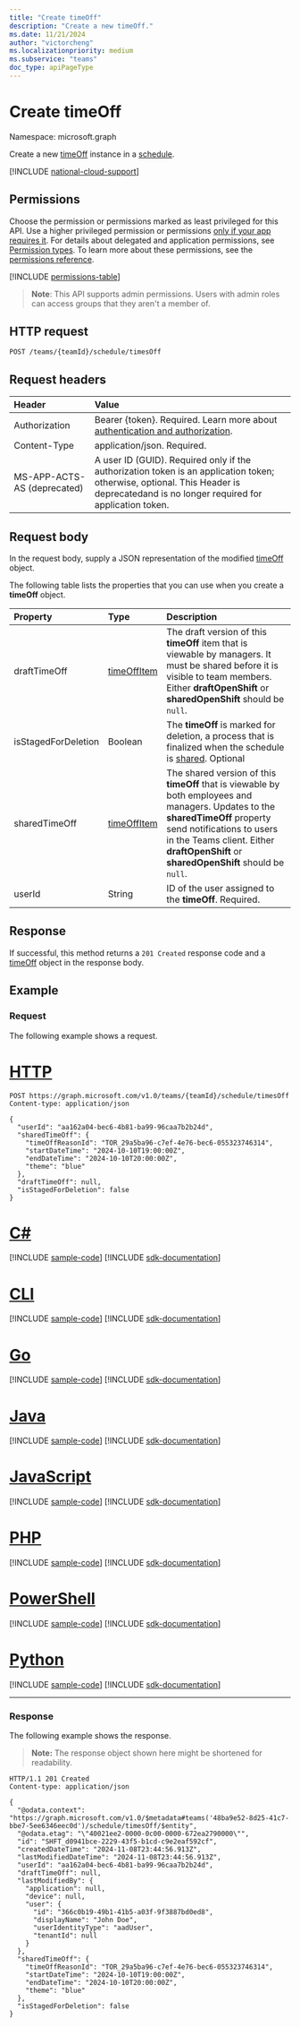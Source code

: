 ```yaml
---
title: "Create timeOff"
description: "Create a new timeOff."
ms.date: 11/21/2024
author: "victorcheng"
ms.localizationpriority: medium
ms.subservice: "teams"
doc_type: apiPageType
---
```


# Create timeOff

Namespace: microsoft.graph

Create a new [timeOff](../resources/timeoff.md) instance in a [schedule](../resources/schedule.md).

[!INCLUDE [national-cloud-support](../../includes/global-only.md)]

## Permissions

Choose the permission or permissions marked as least privileged for this API. Use a higher privileged permission or permissions [only if your app requires it](/graph/permissions-overview#best-practices-for-using-microsoft-graph-permissions). For details about delegated and application permissions, see [Permission types](/graph/permissions-overview#permission-types). To learn more about these permissions, see the [permissions reference](/graph/permissions-reference).

<!-- { "blockType": "permissions", "name": "schedule_post_timesoff" } -->
[!INCLUDE [permissions-table](../includes/permissions/schedule-post-timesoff-permissions.md)]

> **Note**: This API supports admin permissions. Users with admin roles can access groups that they aren't a member of.

## HTTP request

<!-- { "blockType": "ignored" } -->

```http
POST /teams/{teamId}/schedule/timesOff
```

## Request headers

| Header       | Value |
|:---------------|:--------|
|Authorization|Bearer {token}. Required. Learn more about [authentication and authorization](/graph/auth/auth-concepts).|
| Content-Type  | application/json. Required.  |
| MS-APP-ACTS-AS (deprecated) | A user ID (GUID). Required only if the authorization token is an application token; otherwise, optional. This Header is deprecatedand is no longer required for application token.|

## Request body

In the request body, supply a JSON representation of the modified [timeOff](../resources/timeoff.md) object.

The following table lists the properties that you can use when you create a **timeOff** object.


|Property|Type|Description|
|:---|:---|:---|
| draftTimeOff		| [timeOffItem](../resources/timeoffitem.md)        |The draft version of this **timeOff** item that is viewable by managers. It must be shared before it is visible to team members. Either **draftOpenShift** or **sharedOpenShift** should be `null`.|
| isStagedForDeletion   | Boolean                      | The **timeOff** is marked for deletion, a process that is finalized when the schedule is [shared](../api/schedule-share.md). Optional|
| sharedTimeOff 	| [timeOffItem](../resources/timeoffitem.md)  |The shared version of this **timeOff** that is viewable by both employees and managers. Updates to the **sharedTimeOff** property send notifications to users in the Teams client. Either **draftOpenShift** or **sharedOpenShift** should be `null`.|
| userId 			| String      |ID of the user assigned to the **timeOff**. Required.|

## Response

If successful, this method returns a `201 Created` response code and a [timeOff](../resources/timeoff.md) object in the response body.

## Example

### Request

The following example shows a request.

# [HTTP](#tab/http)
<!-- {
  "blockType": "request",
  "name": "timeoff-post"
}-->
```http
POST https://graph.microsoft.com/v1.0/teams/{teamId}/schedule/timesOff
Content-type: application/json

{
  "userId": "aa162a04-bec6-4b81-ba99-96caa7b2b24d",
  "sharedTimeOff": {
    "timeOffReasonId": "TOR_29a5ba96-c7ef-4e76-bec6-055323746314",
    "startDateTime": "2024-10-10T19:00:00Z",
    "endDateTime": "2024-10-10T20:00:00Z",
    "theme": "blue"
  },
  "draftTimeOff": null,
  "isStagedForDeletion": false
}
```

# [C#](#tab/csharp)
[!INCLUDE [sample-code](../includes/snippets/csharp/timeoff-post-csharp-snippets.md)]
[!INCLUDE [sdk-documentation](../includes/snippets/snippets-sdk-documentation-link.md)]

# [CLI](#tab/cli)
[!INCLUDE [sample-code](../includes/snippets/cli/timeoff-post-cli-snippets.md)]
[!INCLUDE [sdk-documentation](../includes/snippets/snippets-sdk-documentation-link.md)]

# [Go](#tab/go)
[!INCLUDE [sample-code](../includes/snippets/go/timeoff-post-go-snippets.md)]
[!INCLUDE [sdk-documentation](../includes/snippets/snippets-sdk-documentation-link.md)]

# [Java](#tab/java)
[!INCLUDE [sample-code](../includes/snippets/java/timeoff-post-java-snippets.md)]
[!INCLUDE [sdk-documentation](../includes/snippets/snippets-sdk-documentation-link.md)]

# [JavaScript](#tab/javascript)
[!INCLUDE [sample-code](../includes/snippets/javascript/timeoff-post-javascript-snippets.md)]
[!INCLUDE [sdk-documentation](../includes/snippets/snippets-sdk-documentation-link.md)]

# [PHP](#tab/php)
[!INCLUDE [sample-code](../includes/snippets/php/timeoff-post-php-snippets.md)]
[!INCLUDE [sdk-documentation](../includes/snippets/snippets-sdk-documentation-link.md)]

# [PowerShell](#tab/powershell)
[!INCLUDE [sample-code](../includes/snippets/powershell/timeoff-post-powershell-snippets.md)]
[!INCLUDE [sdk-documentation](../includes/snippets/snippets-sdk-documentation-link.md)]

# [Python](#tab/python)
[!INCLUDE [sample-code](../includes/snippets/python/timeoff-post-python-snippets.md)]
[!INCLUDE [sdk-documentation](../includes/snippets/snippets-sdk-documentation-link.md)]

---

### Response

The following example shows the response.

>**Note:** The response object shown here might be shortened for readability.
<!-- {
  "blockType": "response",
  "truncated": true,
  "@odata.type":"microsoft.graph.timeOff"
} -->

```http
HTTP/1.1 201 Created
Content-type: application/json

{
  "@odata.context": "https://graph.microsoft.com/v1.0/$metadata#teams('48ba9e52-8d25-41c7-bbe7-5ee6346eec0d')/schedule/timesOff/$entity",
  "@odata.etag": "\"40021ee2-0000-0c00-0000-672ea2790000\"",
  "id": "SHFT_d0941bce-2229-43f5-b1cd-c9e2eaf592cf",
  "createdDateTime": "2024-11-08T23:44:56.913Z",
  "lastModifiedDateTime": "2024-11-08T23:44:56.913Z",
  "userId": "aa162a04-bec6-4b81-ba99-96caa7b2b24d",
  "draftTimeOff": null,
  "lastModifiedBy": {
    "application": null,
    "device": null,
    "user": {
      "id": "366c0b19-49b1-41b5-a03f-9f3887bd0ed8",
      "displayName": "John Doe",
      "userIdentityType": "aadUser",
      "tenantId": null
    }
  },
  "sharedTimeOff": {
    "timeOffReasonId": "TOR_29a5ba96-c7ef-4e76-bec6-055323746314",
    "startDateTime": "2024-10-10T19:00:00Z",
    "endDateTime": "2024-10-10T20:00:00Z",
    "theme": "blue"
  },
  "isStagedForDeletion": false
}
```

<!-- uuid: 8fcb5dbc-d5aa-4681-8e31-b001d5168d79
2015-10-25 14:57:30 UTC -->
<!--
{
  "type": "#page.annotation",
  "description": "Creates a new timeOff",
  "keywords": "",
  "section": "documentation",
  "tocPath": "",
  "suppressions": [
  ]
}
-->

